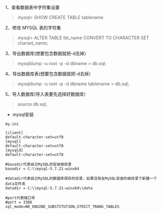 1、查看数据表中字符集设置

> mysql> SHOW CREATE TABLE tablename

2、修改 MYSQL 表的字符集


>mysql> ALTER TABLE tbl_name CONVERT TO CHARACTER SET charset_name;

3、导出数据库(想要包含数据就把-d去掉）

>mysqldump -u root -p -d dbname > db.sql;

4、导出数据库表(想要包含数据就把-d去掉）

>mysqldump -u root -p -d dbname tablename > db.sql;

5、导入数据库(导入表要先选择好数据库）

>source db.sql;

- mysql安装

```
my.ini

[client]
default-character-set=utf8
[mysql]
default-character-set=utf8
[mysqld]
default-character-set=utf8

#basedir代表自己MySQL的安装根目录
basedir = C:\\mysql-5.7.21-winx64

#datadir代表自己MySQL的数据库保存的目录，如果没有在MySQL安装的根目录下新建一个data文件夹 
datadir = C:\\mysql-5.7.21-winx64\\data

#port代表端口号
#port = 3306
sql_mode=NO_ENGINE_SUBSTITUTION,STRICT_TRANS_TABLES 
```
